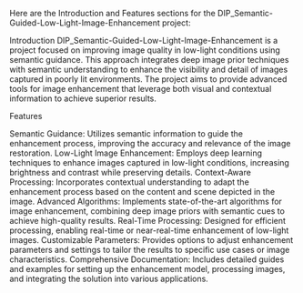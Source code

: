 
Here are the Introduction and Features sections for the DIP_Semantic-Guided-Low-Light-Image-Enhancement project:

Introduction
DIP_Semantic-Guided-Low-Light-Image-Enhancement is a project focused on improving image quality in low-light conditions using semantic guidance. This approach integrates deep image prior techniques with semantic understanding to enhance the visibility and detail of images captured in poorly lit environments. The project aims to provide advanced tools for image enhancement that leverage both visual and contextual information to achieve superior results.

Features

Semantic Guidance: Utilizes semantic information to guide the enhancement process, improving the accuracy and relevance of the image restoration.
Low-Light Image Enhancement: Employs deep learning techniques to enhance images captured in low-light conditions, increasing brightness and contrast while preserving details.
Context-Aware Processing: Incorporates contextual understanding to adapt the enhancement process based on the content and scene depicted in the image.
Advanced Algorithms: Implements state-of-the-art algorithms for image enhancement, combining deep image priors with semantic cues to achieve high-quality results.
Real-Time Processing: Designed for efficient processing, enabling real-time or near-real-time enhancement of low-light images.
Customizable Parameters: Provides options to adjust enhancement parameters and settings to tailor the results to specific use cases or image characteristics.
Comprehensive Documentation: Includes detailed guides and examples for setting up the enhancement model, processing images, and integrating the solution into various applications.
